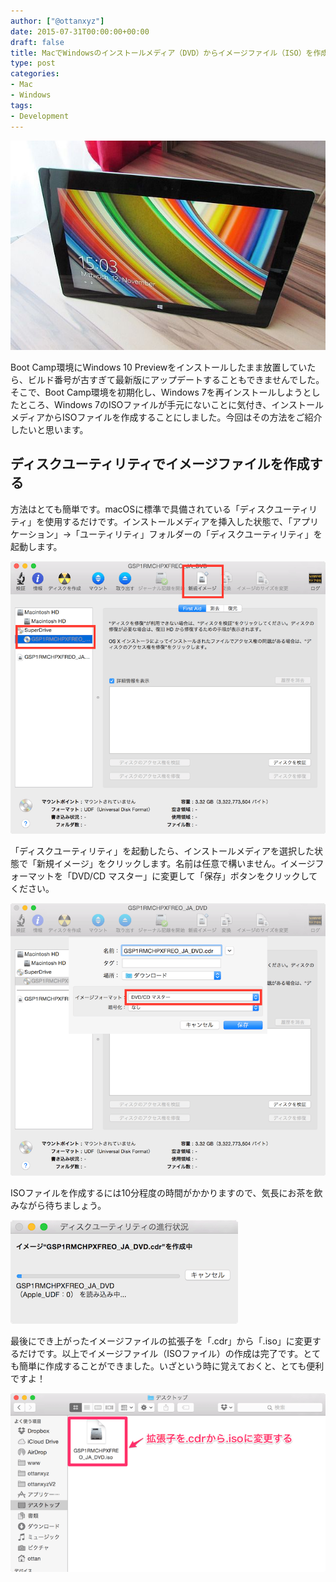 ```yaml
---
author: ["@ottanxyz"]
date: 2015-07-31T00:00:00+00:00
draft: false
title: MacでWindowsのインストールメディア（DVD）からイメージファイル（ISO）を作成する方法
type: post
categories:
- Mac
- Windows
tags:
- Development
---
```


![](150731-55bc0a043535d.jpg)






Boot Camp環境にWindows 10 Previewをインストールしたまま放置していたら、ビルド番号が古すぎて最新版にアップデートすることもできませんでした。そこで、Boot Camp環境を初期化し、Windows 7を再インストールしようとしたところ、Windows 7のISOファイルが手元にないことに気付き、インストールメディアからISOファイルを作成することにしました。今回はその方法をご紹介したいと思います。





## ディスクユーティリティでイメージファイルを作成する





方法はとても簡単です。macOSに標準で具備されている「ディスクユーティリティ」を使用するだけです。インストールメディアを挿入した状態で、「アプリケーション」→「ユーティリティ」フォルダーの「ディスクユーティリティ」を起動します。





![](150731-55bc0a054553a.png)






「ディスクユーティリティ」を起動したら、インストールメディアを選択した状態で「新規イメージ」をクリックします。名前は任意で構いません。イメージフォーマットを「DVD/CD マスター」に変更して「保存」ボタンをクリックしてください。





![](150731-55bc0a06b7972.png)






ISOファイルを作成するには10分程度の時間がかかりますので、気長にお茶を飲みながら待ちましょう。





![](150731-55bc0a084d64e.png)






最後にでき上がったイメージファイルの拡張子を「.cdr」から「.iso」に変更するだけです。以上でイメージファイル（ISOファイル）の作成は完了です。とても簡単に作成することができました。いざという時に覚えておくと、とても便利ですよ！





![](150731-55bc0a09a7baf.png)

